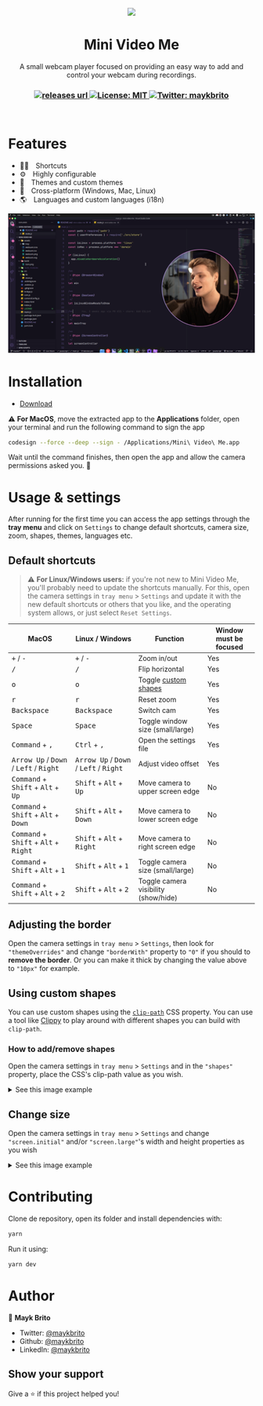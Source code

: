 <p align="center">
  <img src="./src/resources/icons/icon.png" width="140px" />
</p>

<h1 align="center">Mini Video Me</h1>
<p align="center">A small webcam player focused on providing an easy way to add and control your webcam during recordings.</p>

<h3 align="center">
  <!-- <a href="https://github.com/maykbrito/mini-video-me/actions/workflows/release.yml" target="_blank">
    <img alt="Build" src="https://github.com/maykbrito/mini-video-me/actions/workflows/release.yml/badge.svg" />
  </a> -->

  <!-- Version -->
  <a href="https://github.com/maykbrito/mini-video-me/releases">
    <img alt="releases url" src="https://img.shields.io/github/v/release/maykbrito/mini-video-me?style=for-the-badge&labelColor=1C1E26&color=FF79C6">
  </a>

 <!-- License -->
  <a href="./LICENSE" target="_blank">
    <img alt="License: MIT" src="https://img.shields.io/badge/license%20-MIT-1C1E26?style=for-the-badge&labelColor=1C1E26&color=FF79C6">
  </a>

 <!-- Twitter -->
  <a href="https://twitter.com/maykbrito" target="_blank">
    <img alt="Twitter: maykbrito" src="https://img.shields.io/twitter/follow/maykbrito.svg?style=for-the-badge&labelColor=1C1E26&color=FF79C6&logo=twitter" />
  </a>
</h3>

<br />

# Features

- 👨‍🚀 Shortcuts
- ⚙️ Highly configurable
- 💅 Themes and custom themes
- 🚀 Cross-platform (Windows, Mac, Linux)
- 🌎 Languages and custom languages (i18n)

<img src=".github/preview.png" alt="Sample preview running the app showing Diego Fernandes happy on the app screen with Visual Studio Code open in the background">

# Installation

- [Download](https://github.com/maykbrito/mini-video-me/releases)

⚠️ **For MacOS**, move the extracted app to the **Applications** folder, open your terminal and run the following command to sign the app
```bash
codesign --force --deep --sign - /Applications/Mini\ Video\ Me.app
```
Wait until the command finishes, then open the app and allow the camera permissions asked you. 🚀

# Usage & settings

After running for the first time you can access the app settings through the **tray menu** and click on `Settings` to change default shortcuts, camera size, zoom, shapes, themes, languages etc.

## Default shortcuts

> ⚠️ **For Linux/Windows users:** if you're not new to Mini Video Me, you'll probably need to update the shortcuts manually. For this, open the camera settings in `tray menu` > `Settings` and update it with the new default shortcuts or others that you like, and the operating system allows, or just select `Reset Settings`.

<table>
  <thead>
    <tr>
      <th>MacOS</th>
      <th>Linux / Windows</th>
      <th>Function</th>
      <th>Window must be focused</th>
    </tr>
  </thead>
  <tbody>
    <tr>
      <td><kbd>+</kbd> / <kbd>-</kbd></td>
      <td><kbd>+</kbd> / <kbd>-</kbd></td>
      <td>Zoom in/out</td>
      <td>Yes</td>
    </tr>
    <tr>
      <td><kbd>/</kbd></td>
      <td><kbd>/</kbd></td>
      <td>Flip horizontal</td>
      <td>Yes</td>
    </tr>
    <tr>
      <td><kbd>o</kbd></td>
      <td><kbd>o</kbd></td>
      <td>Toggle <a href="#using-custom-shapes">custom shapes</a></td>
      <td>Yes</td>
    </tr>
    <tr>
      <td><kbd>r</kbd></td>
      <td><kbd>r</kbd></td>
      <td>Reset zoom</td>
      <td>Yes</td>
    </tr>
    <tr>
      <td><kbd>Backspace</kbd></td>
      <td><kbd>Backspace</kbd></td>
      <td>Switch cam</td>
      <td>Yes</td>
    </tr>
    <tr>
      <td><kbd>Space</kbd></td>
      <td><kbd>Space</kbd></td>
      <td>Toggle window size (small/large)</td>
      <td>Yes</td>
    </tr>
    <tr>
      <td><kbd>Command</kbd> + <kbd>,</kbd></td>
      <td><kbd>Ctrl</kbd> + <kbd>,</kbd></td>
      <td>Open the settings file</td>
      <td>Yes</td>
    </tr>
    <tr>
      <td><kbd>Arrow Up</kbd> / <kbd>Down</kbd> / <kbd>Left</kbd> / <kbd>Right</kbd></td>
      <td><kbd>Arrow Up</kbd> / <kbd>Down</kbd> / <kbd>Left</kbd> / <kbd>Right</kbd></td>
      <td>Adjust video offset</td>
      <td>Yes</td>
    </tr>
    <tr>
      <td><kbd>Command</kbd> + <kbd>Shift</kbd> + <kbd>Alt</kbd> + <kbd>Up</kbd></td>
      <td><kbd>Shift</kbd> + <kbd>Alt</kbd> + <kbd>Up</kbd></td>
      <td>Move camera to upper screen edge</td>
      <td>No</td>
    </tr>
    <tr>
      <td><kbd>Command</kbd> + <kbd>Shift</kbd> + <kbd>Alt</kbd> + <kbd>Down</kbd></td>
      <td><kbd>Shift</kbd> + <kbd>Alt</kbd> + <kbd>Down</kbd></td>
      <td>Move camera to lower screen edge</td>
      <td>No</td>
    </tr>
    <tr>
      <td><kbd>Command</kbd> + <kbd>Shift</kbd> + <kbd>Alt</kbd> + <kbd>Right</kbd></td>
      <td><kbd>Shift</kbd> + <kbd>Alt</kbd> + <kbd>Right</kbd></td>
      <td>Move camera to right screen edge</td>
      <td>No</td>
    </tr>
    <tr>
      <td><kbd>Command</kbd> + <kbd>Shift</kbd> + <kbd>Alt</kbd> + <kbd>1</kbd></td>
      <td><kbd>Shift</kbd> + <kbd>Alt</kbd> + <kbd>1</kbd></td>
      <td>Toggle camera size (small/large)</td>
      <td>No</td>
    </tr>
    <tr>
      <td><kbd>Command</kbd> + <kbd>Shift</kbd> + <kbd>Alt</kbd> + <kbd>2</kbd></td>
      <td><kbd>Shift</kbd> + <kbd>Alt</kbd> + <kbd>2</kbd></td>
      <td>Toggle camera visibility (show/hide)</td>
      <td>No</td>
    </tr>
  </tbody>
</table>

## Adjusting the border

Open the camera settings in `tray menu` > `Settings`, then look for `"themeOverrides"` and change `"borderWith"` property to `"0"` if you should to **remove the border**. Or you can make it thick by changing the value above to `"10px"` for example.

## Using custom shapes

You can use custom shapes using the [`clip-path`](https://developer.mozilla.org/en-US/docs/Web/CSS/clip-path)
CSS property. You can use a tool like [Clippy](https://bennettfeely.com/clippy/) to play around with different shapes
you can build with `clip-path`.

### How to add/remove shapes

Open the camera settings in `tray menu` > `Settings` and in the `"shapes"` property, place the CSS's clip-path value as you wish.

<details>
  <summary>See this image example</summary>
  <img src="https://i.imgur.com/EfTwfr6.png">
</details>

## Change size

Open the camera settings in `tray menu` > `Settings` and change `"screen.initial"` and/or `"screen.large"`'s width and height properties as you wish

<details>
  <summary>See this image example</summary>
  <img src="https://i.imgur.com/D53cdtr.png">
</details>

# Contributing

Clone de repository, open its folder and install dependencies with:

```sh
yarn
```

Run it using:

```sh
yarn dev
```

# Author

👤 **Mayk Brito**

- Twitter: [@maykbrito](https://twitter.com/maykbrito)
- Github: [@maykbrito](https://github.com/maykbrito)
- LinkedIn: [@maykbrito](https://linkedin.com/in/maykbrito)

## Show your support

Give a ⭐️ if this project helped you!

